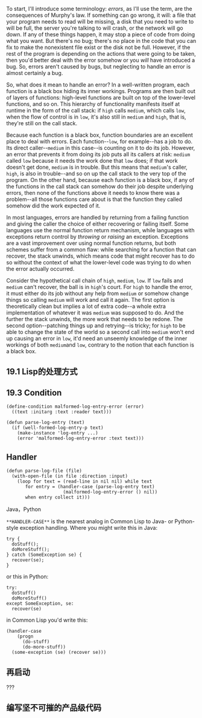 To start, I'll introduce some terminology: *errors*, as I'll use the term, are the consequences of Murphy's law. If something can go wrong, it will: a file that your program needs to read will be missing, a disk that you need to write to will be full, the server you're talking to will crash, or the network will go down. If any of these things happen, it may stop a piece of code from doing what you want. But there's no bug; there's no place in the code that you can fix to make the nonexistent file exist or the disk not be full. However, if the rest of the program is depending on the actions that were going to be taken, then you'd better deal with the error somehow or you *will* have introduced a bug. So, errors aren't caused by bugs, but neglecting to handle an error is almost certainly a bug.

So, what does it mean to handle an error? In a well-written program, each function is a black box hiding its inner workings. Programs are then built out of layers of functions: high-level functions are built on top of the lower-level functions, and so on. This hierarchy of functionality manifests itself at runtime in the form of the call stack: if `high` calls `medium`, which calls `low`, when the flow of control is in `low`, it's also still in `medium` and `high`, that is, they're still on the call stack.

Because each function is a black box, function boundaries are an excellent place to deal with errors. Each function--`low`, for example--has a job to do. Its direct caller--`medium` in this case--is counting on it to do its job. However, an error that prevents it from doing its job puts all its callers at risk: `medium` called `low` because it needs the work done that `low` does; if that work doesn't get done, `medium` is in trouble. But this means that `medium`'s caller, `high`, is also in trouble--and so on up the call stack to the very top of the program. On the other hand, because each function is a black box, if any of the functions in the call stack can somehow do their job despite underlying errors, then none of the functions above it needs to know there was a problem--all those functions care about is that the function they called somehow did the work expected of it.

In most languages, errors are handled by returning from a failing function and giving the caller the choice of either recovering or failing itself. Some languages use the normal function return mechanism, while languages with exceptions return control by *throwing* or *raising* an exception. Exceptions are a vast improvement over using normal function returns, but both schemes suffer from a common flaw: while searching for a function that can recover, the stack unwinds, which means code that might recover has to do so without the context of what the lower-level code was trying to do when the error actually occurred.

Consider the hypothetical call chain of `high`, `medium`, `low`. If `low` fails and `medium` can't recover, the ball is in `high`'s court. For `high` to handle the error, it must either do its job without any help from `medium` or somehow change things so calling `medium` will work and call it again. The first option is theoretically clean but implies a lot of extra code--a whole extra implementation of whatever it was `medium` was supposed to do. And the further the stack unwinds, the more work that needs to be redone. The second option--patching things up and retrying--is tricky; for `high` to be able to change the state of the world so a second call into `medium` won't end up causing an error in `low`, it'd need an unseemly knowledge of the inner workings of both `medium`and `low`, contrary to the notion that each function is a black box.

## 19.1 Lisp的处理方式



## 19.3 Condition

```
(define-condition malformed-log-entry-error (error)
  ((text :initarg :text :reader text)))
```



```
(defun parse-log-entry (text)
  (if (well-formed-log-entry-p text)
    (make-instance 'log-entry ...)
    (error 'malformed-log-entry-error :text text)))
```

## Handler

```
(defun parse-log-file (file)
  (with-open-file (in file :direction :input)
    (loop for text = (read-line in nil nil) while text
       for entry = (handler-case (parse-log-entry text)
                     (malformed-log-entry-error () nil))
       when entry collect it)))
```

Java，Python

`**HANDLER-CASE**` is the nearest analog in Common Lisp to Java- or Python-style exception handling. Where you might write this in Java:

```
try {
  doStuff();
  doMoreStuff();
} catch (SomeException se) {
  recover(se);
}
```

or this in Python:

```
try:
  doStuff()
  doMoreStuff()
except SomeException, se:
  recover(se)
```

in Common Lisp you'd write this:

```
(handler-case
    (progn
      (do-stuff)
      (do-more-stuff))
  (some-exception (se) (recover se)))
```



## 再启动

???



## 编写坚不可摧的产品级代码



